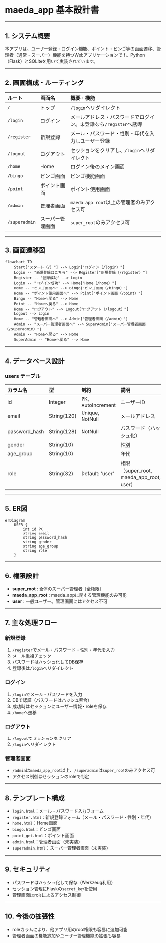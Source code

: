 # maeda_app 基本設計書

---

## 1. システム概要

本アプリは、ユーザー登録・ログイン機能、ポイント・ビンゴ等の画面遷移、管理者（通常・スーパー）機能を持つWebアプリケーションです。Python（Flask）とSQLiteを用いて実装されています。

---

## 2. 画面構成・ルーティング

| ルート         | 画面名           | 概要・機能                                                                 |
|:--------------|:----------------|:---------------------------------------------------------------------------|
| `/`           | トップ          | `/login`へリダイレクト                                                     |
| `/login`      | ログイン        | メールアドレス・パスワードでログイン。未登録なら`/register`へ誘導           |
| `/register`   | 新規登録        | メール・パスワード・性別・年代を入力しユーザー登録                          |
| `/logout`     | ログアウト      | セッションをクリアし、`/login`へリダイレクト                                |
| `/home`       | Home            | ログイン後のメイン画面                                                     |
| `/bingo`      | ビンゴ画面      | ビンゴ機能画面                                                             |
| `/point`      | ポイント画面    | ポイント使用画面                                                           |
| `/admin`      | 管理者画面      | `maeda_app_root`以上の管理者のみアクセス可                                  |
| `/superadmin` | スーパー管理画面| `super_root`のみアクセス可                                                 |

---

## 3. 画面遷移図

```mermaid
flowchart TD
    Start["スタート（/）"] --> Login["ログイン（/login）"]
    Login -- "新規登録はこちら" --> Register["新規登録（/register）"]
    Register -- "登録成功" --> Login
    Login -- "ログイン成功" --> Home["Home（/home）"]
    Home -- "ビンゴ画面へ" --> Bingo["ビンゴ画面（/bingo）"]
    Home -- "ポイント使用画面へ" --> Point["ポイント画面（/point）"]
    Bingo -- "Homeへ戻る" --> Home
    Point -- "Homeへ戻る" --> Home
    Home -- "ログアウト" --> Logout["ログアウト（/logout）"]
    Logout --> Login
    Home -- "管理者画面へ" --> Admin["管理者画面（/admin）"]
    Admin -- "スーパー管理者画面へ" --> SuperAdmin["スーパー管理者画面（/superadmin）"]
    Admin -- "Homeへ戻る" --> Home
    SuperAdmin -- "Homeへ戻る" --> Home
```

---

## 4. データベース設計

### users テーブル

| カラム名        | 型           | 制約                | 説明                       |
|:---------------|:-------------|:--------------------|:---------------------------|
| id             | Integer      | PK, AutoIncrement   | ユーザーID                 |
| email          | String(120)  | Unique, NotNull     | メールアドレス             |
| password_hash  | String(128)  | NotNull             | パスワード（ハッシュ化）    |
| gender         | String(10)   |                     | 性別                       |
| age_group      | String(10)   |                     | 年代                       |
| role           | String(32)   | Default: 'user'     | 権限（super_root, maeda_app_root, user）|

---

## 5. ER図

```mermaid
erDiagram
    USER {
        int id PK
        string email
        string password_hash
        string gender
        string age_group
        string role
    }
```

---

## 6. 権限設計

- **super_root**  : 全体のスーパー管理者（全権限）
- **maeda_app_root** : maeda_appに関する管理機能のみ可能
- **user**        : 一般ユーザー。管理画面にはアクセス不可

---

## 7. 主な処理フロー

### 新規登録
1. `/register`でメール・パスワード・性別・年代を入力
2. メール重複チェック
3. パスワードはハッシュ化してDB保存
4. 登録後は`/login`へリダイレクト

### ログイン
1. `/login`でメール・パスワードを入力
2. DBで認証（パスワードはハッシュ照合）
3. 成功時はセッションにユーザー情報・roleを保存
4. `/home`へ遷移

### ログアウト
1. `/logout`でセッションをクリア
2. `/login`へリダイレクト

### 管理者画面
- `/admin`は`maeda_app_root`以上、`/superadmin`は`super_root`のみアクセス可
- アクセス制御はセッションのroleで判定

---

## 8. テンプレート構成

- `login.html`：メール・パスワード入力フォーム
- `register.html`：新規登録フォーム（メール・パスワード・性別・年代）
- `home.html`：Home画面
- `bingo.html`：ビンゴ画面
- `point_get.html`：ポイント画面
- `admin.html`：管理者画面（未実装）
- `superadmin.html`：スーパー管理者画面（未実装）

---

## 9. セキュリティ

- パスワードはハッシュ化して保存（Werkzeug利用）
- セッション管理にFlaskの`secret_key`を使用
- 管理画面はroleによるアクセス制御

---

## 10. 今後の拡張性

- roleカラムにより、他アプリ用のroot権限も容易に追加可能
- 管理者画面の機能追加やユーザー管理機能の拡張も容易